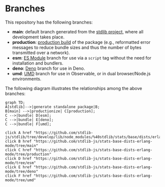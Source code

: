 <!--

@license Apache-2.0

Copyright (c) 2022 The Stdlib Authors.

Licensed under the Apache License, Version 2.0 (the "License");
you may not use this file except in compliance with the License.
You may obtain a copy of the License at

    http://www.apache.org/licenses/LICENSE-2.0

Unless required by applicable law or agreed to in writing, software
distributed under the License is distributed on an "AS IS" BASIS,
WITHOUT WARRANTIES OR CONDITIONS OF ANY KIND, either express or implied.
See the License for the specific language governing permissions and
limitations under the License.

-->

# Branches

This repository has the following branches:

-   **main**: default branch generated from the [stdlib project][stdlib-url], where all development takes place.
-   **production**: [production build][production-url] of the package (e.g., reformatted error messages to reduce bundle sizes and thus the number of bytes transmitted over a network).
-   **esm**: [ES Module][esm-url] branch for use via a `script` tag without the need for installation and bundlers.
-   **deno**: [Deno][deno-url] branch for use in Deno.
-   **umd**: [UMD][umd-url] branch for use in Observable, or in dual browser/Node.js environments.

The following diagram illustrates the relationships among the above branches:

```mermaid
graph TD;
A[stdlib]-->|generate standalone package|B;
B[main] -->|productionize| C[production];
C -->|bundle| D[esm];
C -->|bundle| E[deno];
C -->|bundle| F[umd];

click A href "https://github.com/stdlib-js/stdlib/tree/develop/lib/node_modules/%40stdlib/stats/base/dists/erlang/mode"
click B href "https://github.com/stdlib-js/stats-base-dists-erlang-mode/tree/main"
click C href "https://github.com/stdlib-js/stats-base-dists-erlang-mode/tree/production"
click D href "https://github.com/stdlib-js/stats-base-dists-erlang-mode/tree/esm"
click E href "https://github.com/stdlib-js/stats-base-dists-erlang-mode/tree/deno"
click F href "https://github.com/stdlib-js/stats-base-dists-erlang-mode/tree/umd"
```

[stdlib-url]: https://github.com/stdlib-js/stdlib/tree/develop/lib/node_modules/%40stdlib/stats/base/dists/erlang/mode
[production-url]: https://github.com/stdlib-js/stats-base-dists-erlang-mode/tree/production
[deno-url]: https://github.com/stdlib-js/stats-base-dists-erlang-mode/tree/deno
[umd-url]: https://github.com/stdlib-js/stats-base-dists-erlang-mode/tree/umd
[esm-url]: https://github.com/stdlib-js/stats-base-dists-erlang-mode/tree/esm